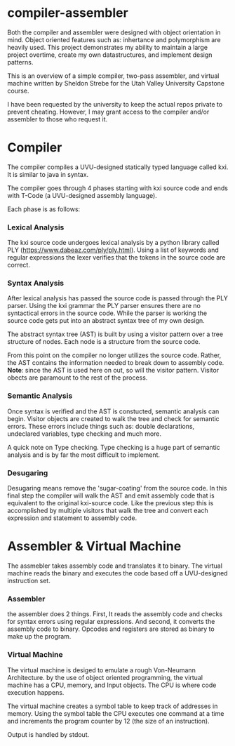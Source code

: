 # compiler-assembler

Both the compiler and assembler were designed with object orientation in mind. Object oriented features such as: inhertance and polymorphism are heavily used. This project demonstrates my ability to maintain a large project overtime, create my own datastructures, and implement design patterns. 

This is an overview of a simple compiler, two-pass assembler, and virtual machine written by Sheldon Strebe for the Utah Valley University Capstone course. 

I have been requested by the university to keep the actual repos private to prevent cheating. However, I may grant access to the compiler and/or assembler to those who request it.


# Compiler

The compiler compiles a UVU-designed statically typed language called kxi. It is similar to java in syntax. 

The compiler goes through 4 phases starting with kxi source code and ends with T-Code (a UVU-designed assembly language).

Each phase is as follows:

### Lexical Analysis

The kxi source code undergoes lexical analysis by a python library called PLY (https://www.dabeaz.com/ply/ply.html). Using a list of keywords and regular expressions the lexer verifies that the tokens in the source code are correct.

### Syntax Analysis

After lexical analysis has passed the source code is passed through the PLY parser. Using the kxi grammar the PLY parser ensures there are no syntactical errors in the source code. While the parser is working the source code gets put into an abstract syntax tree of my own design. 

The abstract syntax tree (AST) is built by using a visitor pattern over a tree structure of nodes. Each node is a structure from the source code. 

From this point on the compiler no longer utilizes the source code. Rather, the AST contains the information needed to break down to assembly code. 
**Note**: since the AST is used here on out, so will the visitor pattern. Visitor obects are paramount to the rest of the process.

### Semantic Analysis

Once syntax is verified and the AST is constucted, semantic analysis can begin. Visitor objects are created to walk the tree and check for semantic errors. These errors include things such as: double declarations, undeclared variables, type checking and much more. 

A quick note on Type checking. Type checking is a huge part of semantic analysis and is by far the most difficult to implement.

### Desugaring

Desugaring means remove the 'sugar-coating' from the source code. In this final step the compiler will walk the AST and emit assembly code that is equivalent to the original kxi-source code. Like the previous step this is accomplished by multiple visitors that walk the tree and convert each expression and statement to assembly code.


# Assembler & Virtual Machine


The assmebler takes assembly code and translates it to binary. The virtual machine reads the binary and executes the code based off a UVU-designed instruction set. 

### Assembler

the assembler does 2 things. First, It reads the assembly code and checks for syntax errors using regular expressions. And second, it converts the assembly code to binary. Opcodes and registers are stored as binary to make up the program.

### Virtual Machine

The virtual machine is desiged to emulate a rough Von-Neumann Architecture. by the use of object oriented programming, the virtual machine has a CPU, memory, and Input objects. The CPU is where code execution happens.

The virtual machine creates a symbol table to keep track of addresses in memory. Using the symbol table the CPU executes one command at a time and increments the program counter by 12 (the size of an instruction). 

Output is handled by stdout. 